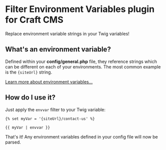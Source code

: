 Filter Environment Variables plugin for Craft CMS
=================================================

Replace environment variable strings in your Twig variables!

## What's an environment variable?

Defined within your **config/general.php** file, they reference strings which can be different on each of your environments. The most common example is the `{siteUrl}` string.

[Learn more about environment variables...](http://buildwithcraft.com/docs/multi-environment-configs#environment-specific-variables)

## How do I use it?

Just apply the `envvar` filter to your Twig variable:

    {% set myVar = '{siteUrl}/contact-us' %}
    
    {{ myVar | envvar }}

That's it! Any environment variables defined in your config file will now be parsed.